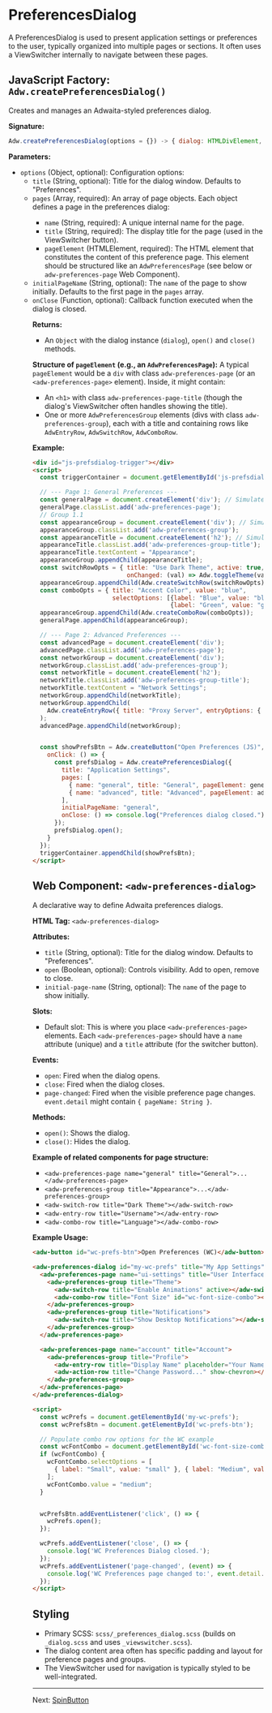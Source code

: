 # PreferencesDialog

A PreferencesDialog is used to present application settings or preferences to the user, typically organized into multiple pages or sections. It often uses a ViewSwitcher internally to navigate between these pages.

## JavaScript Factory: `Adw.createPreferencesDialog()`

Creates and manages an Adwaita-styled preferences dialog.

**Signature:**

```javascript
Adw.createPreferencesDialog(options = {}) -> { dialog: HTMLDivElement, open: function, close: function }
```

**Parameters:**

*   `options` (Object, optional): Configuration options:
    *   `title` (String, optional): Title for the dialog window. Defaults to
        "Preferences".
    *   `pages` (Array<Object>, required): An array of page objects. Each object
        defines a page in the preferences dialog:
        *   `name` (String, required): A unique internal name for the page.
        *   `title` (String, required): The display title for the page (used in
            the ViewSwitcher button).
        *   `pageElement` (HTMLElement, required): The HTML element that
            constitutes the content of this preference page. This element should
            be structured like an `AdwPreferencesPage` (see below or
            `adw-preferences-page` Web Component).
    *   `initialPageName` (String, optional): The `name` of the page to show
        initially. Defaults to the first page in the `pages` array.
    *   `onClose` (Function, optional): Callback function executed when the dialog
        is closed.

**Returns:**

*   An `Object` with the dialog instance (`dialog`), `open()` and `close()` methods.

**Structure of `pageElement` (e.g., an `AdwPreferencesPage`):**
A typical `pageElement` would be a `div` with class `adw-preferences-page` (or an `<adw-preferences-page>` element). Inside, it might contain:
*   An `<h1>` with class `adw-preferences-page-title` (though the dialog's ViewSwitcher often handles showing the title).
*   One or more `AdwPreferencesGroup` elements (divs with class `adw-preferences-group`), each with a title and containing rows like `AdwEntryRow`, `AdwSwitchRow`, `AdwComboRow`.

**Example:**

```html
<div id="js-prefsdialog-trigger"></div>
<script>
  const triggerContainer = document.getElementById('js-prefsdialog-trigger');

  // --- Page 1: General Preferences ---
  const generalPage = document.createElement('div'); // Simulates AdwPreferencesPage
  generalPage.classList.add('adw-preferences-page');
  // Group 1.1
  const appearanceGroup = document.createElement('div'); // Simulates AdwPreferencesGroup
  appearanceGroup.classList.add('adw-preferences-group');
  const appearanceTitle = document.createElement('h2'); // Simulates group title
  appearanceTitle.classList.add('adw-preferences-group-title');
  appearanceTitle.textContent = "Appearance";
  appearanceGroup.appendChild(appearanceTitle);
  const switchRowOpts = { title: "Use Dark Theme", active: true,
                          onChanged: (val) => Adw.toggleTheme(val ? 'dark' : 'light')};
  appearanceGroup.appendChild(Adw.createSwitchRow(switchRowOpts));
  const comboOpts = { title: "Accent Color", value: "blue",
                      selectOptions: [{label: "Blue", value: "blue"},
                                      {label: "Green", value: "green"}]};
  appearanceGroup.appendChild(Adw.createComboRow(comboOpts));
  generalPage.appendChild(appearanceGroup);

  // --- Page 2: Advanced Preferences ---
  const advancedPage = document.createElement('div');
  advancedPage.classList.add('adw-preferences-page');
  const networkGroup = document.createElement('div');
  networkGroup.classList.add('adw-preferences-group');
  const networkTitle = document.createElement('h2');
  networkTitle.classList.add('adw-preferences-group-title');
  networkTitle.textContent = "Network Settings";
  networkGroup.appendChild(networkTitle);
  networkGroup.appendChild(
    Adw.createEntryRow({ title: "Proxy Server", entryOptions: { placeholder: "e.g., 127.0.0.1:8080"} })
  );
  advancedPage.appendChild(networkGroup);


  const showPrefsBtn = Adw.createButton("Open Preferences (JS)", {
    onClick: () => {
      const prefsDialog = Adw.createPreferencesDialog({
        title: "Application Settings",
        pages: [
          { name: "general", title: "General", pageElement: generalPage },
          { name: "advanced", title: "Advanced", pageElement: advancedPage }
        ],
        initialPageName: "general",
        onClose: () => console.log("Preferences dialog closed.")
      });
      prefsDialog.open();
    }
  });
  triggerContainer.appendChild(showPrefsBtn);
</script>
```

## Web Component: `<adw-preferences-dialog>`

A declarative way to define Adwaita preferences dialogs.

**HTML Tag:** `<adw-preferences-dialog>`

**Attributes:**

*   `title` (String, optional): Title for the dialog window. Defaults to "Preferences".
*   `open` (Boolean, optional): Controls visibility. Add to open, remove to close.
*   `initial-page-name` (String, optional): The `name` of the page to show initially.

**Slots:**

*   Default slot: This is where you place `<adw-preferences-page>` elements. Each `<adw-preferences-page>` should have a `name` attribute (unique) and a `title` attribute (for the switcher button).

**Events:**

*   `open`: Fired when the dialog opens.
*   `close`: Fired when the dialog closes.
*   `page-changed`: Fired when the visible preference page changes. `event.detail` might contain `{ pageName: String }`.

**Methods:**

*   `open()`: Shows the dialog.
*   `close()`: Hides the dialog.

**Example of related components for page structure:**

*   `<adw-preferences-page name="general" title="General">...</adw-preferences-page>`
*   `<adw-preferences-group title="Appearance">...</adw-preferences-group>`
*   `<adw-switch-row title="Dark Theme"></adw-switch-row>`
*   `<adw-entry-row title="Username"></adw-entry-row>`
*   `<adw-combo-row title="Language"></adw-combo-row>`

**Example Usage:**

```html
<adw-button id="wc-prefs-btn">Open Preferences (WC)</adw-button>

<adw-preferences-dialog id="my-wc-prefs" title="My App Settings" initial-page-name="ui-settings">
  <adw-preferences-page name="ui-settings" title="User Interface">
    <adw-preferences-group title="Theme">
      <adw-switch-row title="Enable Animations" active></adw-switch-row>
      <adw-combo-row title="Font Size" id="wc-font-size-combo"></adw-combo-row>
    </adw-preferences-group>
    <adw-preferences-group title="Notifications">
      <adw-switch-row title="Show Desktop Notifications"></adw-switch-row>
    </adw-preferences-group>
  </adw-preferences-page>

  <adw-preferences-page name="account" title="Account">
    <adw-preferences-group title="Profile">
      <adw-entry-row title="Display Name" placeholder="Your Name"></adw-entry-row>
      <adw-action-row title="Change Password..." show-chevron></adw-action-row>
    </adw-preferences-group>
  </adw-preferences-page>
</adw-preferences-dialog>

<script>
  const wcPrefs = document.getElementById('my-wc-prefs');
  const wcPrefsBtn = document.getElementById('wc-prefs-btn');

  // Populate combo row options for the WC example
  const wcFontCombo = document.getElementById('wc-font-size-combo');
  if (wcFontCombo) {
    wcFontCombo.selectOptions = [
      { label: "Small", value: "small" }, { label: "Medium", value: "medium" }, { label: "Large", value: "large" }
    ];
    wcFontCombo.value = "medium";
  }


  wcPrefsBtn.addEventListener('click', () => {
    wcPrefs.open();
  });

  wcPrefs.addEventListener('close', () => {
    console.log('WC Preferences Dialog closed.');
  });
  wcPrefs.addEventListener('page-changed', (event) => {
    console.log('WC Preferences page changed to:', event.detail.pageName);
  });
</script>
```

## Styling

*   Primary SCSS: `scss/_preferences_dialog.scss` (builds on `_dialog.scss` and uses `_viewswitcher.scss`).
*   The dialog content area often has specific padding and layout for preference pages and groups.
*   The ViewSwitcher used for navigation is typically styled to be well-integrated.

---
Next: [SpinButton](./spinbutton.md)
